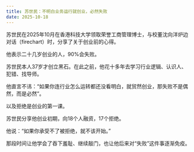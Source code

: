 ```yaml
---
title: 苏世民：不明白业务运行就创业，必然失败
date: 2025-10-18
---
```


苏世民在2025年10月在香港科技大学领取荣誉工商管理博士，与校董沈向洋炉边对话（firechart）时，分享了关于创业前的心得。

他表示二十几岁创业的人，90%会失败。

苏世民本人37岁才创立黑石。在此之前，他花十多年去学习行业逻辑、认识人、犯错、找导师。

他直言不讳：“如果你连行业怎么运转都还没看明白，就贸然创业，那失败不是偶然，而是必然”。

以及拒绝是创业的第一课。

苏世民分享他创业初期，向18个人融资，17个拒绝。

他说：“如果你承受不了被拒绝，就不该开始。”

那段时间让他学会了吞下羞耻、继续敲门，也让他后来对“失败”这件事逐渐免疫。